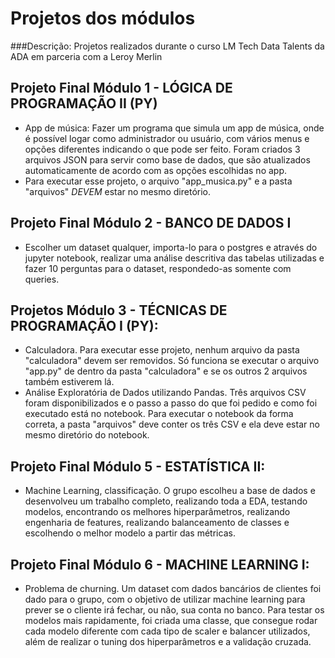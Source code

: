 # Projetos dos módulos
###Descrição: Projetos realizados durante o curso LM Tech Data Talents da ADA em parceria com a Leroy Merlin

## Projeto Final Módulo 1 - LÓGICA DE PROGRAMAÇÃO II (PY)
 - App de música: Fazer um programa que simula um app de música, onde é possível logar como administrador ou usuário, com vários menus e opções diferentes indicando o que pode ser feito. Foram criados 3 arquivos JSON para servir como base de dados, que são atualizados automaticamente de acordo com as opções escolhidas no app.
 - Para executar esse projeto, o arquivo "app_musica.py" e a pasta "arquivos" *DEVEM* estar no mesmo diretório.

## Projeto Final Módulo 2 - BANCO DE DADOS I
 - Escolher um dataset qualquer, importa-lo para o postgres e através do jupyter notebook, realizar uma análise descritiva das tabelas utilizadas e fazer 10 perguntas para o dataset, respondedo-as somente com queries.

## Projetos Módulo 3 - TÉCNICAS DE PROGRAMAÇÃO I (PY):
 - Calculadora. Para executar esse projeto, nenhum arquivo da pasta "calculadora" devem ser removidos. Só funciona se executar o arquivo "app.py" de dentro da pasta "calculadora" e se os outros 2 arquivos também estiverem lá.
 - Análise Exploratória de Dados utilizando Pandas. Três arquivos CSV foram disponibilizados e o passo a passo do que foi pedido e como foi executado está no notebook. Para executar o notebook da forma correta, a pasta "arquivos" deve conter os três CSV e ela deve estar no mesmo diretório do notebook.

## Projeto Final Módulo 5 - ESTATÍSTICA II:
 - Machine Learning, classificação. O grupo escolheu a base de dados e desenvolveu um trabalho completo, realizando toda a EDA, testando modelos, encontrando os melhores hiperparâmetros, realizando engenharia de features, realizando balanceamento de classes e escolhendo o melhor modelo a partir das métricas.

## Projeto Final Módulo 6 - MACHINE LEARNING I:
 - Problema de churning. Um dataset com dados bancários de clientes foi dado para o grupo, com o objetivo de utilizar machine learning para prever se o cliente irá fechar, ou não, sua conta no banco. Para testar os modelos mais rapidamente, foi criada uma classe, que consegue rodar cada modelo diferente com cada tipo de scaler e balancer utilizados, além de realizar o tuning dos hiperparâmetros e a validação cruzada. 
